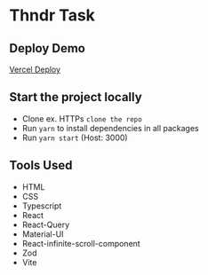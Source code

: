 # Thndr Task

## Deploy Demo

[Vercel Deploy](https://thndr-task-pink.vercel.app/)

## Start the project locally

- Clone ex. HTTPs `clone the repo`
- Run `yarn` to install dependencies in all packages
- Run `yarn start` (Host: 3000)

## Tools Used

- HTML
- CSS
- Typescript
- React
- React-Query
- Material-UI
- React-infinite-scroll-component
- Zod
- Vite
